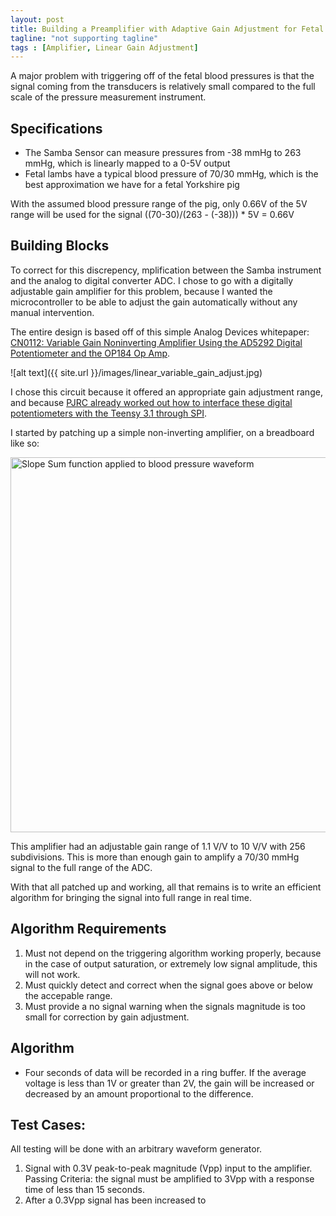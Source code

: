 ```yaml
---
layout: post
title: Building a Preamplifier with Adaptive Gain Adjustment for Fetal Blood Pressure Measurement
tagline: "not supporting tagline"
tags : [Amplifier, Linear Gain Adjustment]
---
```


A major problem with triggering off of the fetal blood pressures is that the signal coming from the transducers is relatively small compared to the full scale of the pressure measurement instrument. 

## Specifications

* The Samba Sensor can measure pressures from -38 mmHg to 263 mmHg, which is linearly mapped to a 0-5V output
* Fetal lambs have a typical blood pressure of 70/30 mmHg, which is the best approximation we have for a fetal Yorkshire pig

With the assumed blood pressure range of the pig, only 0.66V of the 5V range will be used for the signal ((70-30)/(263 - (-38))) * 5V = 0.66V

## Building Blocks

To correct for this discrepency, mplification between the Samba instrument and the analog to digital converter <abbr>ADC</abbr>. I chose to go with a digitally adjustable gain amplifier for this problem, because I wanted the microcontroller to be able to adjust the gain automatically without any manual intervention. 

The entire design is based off of this simple Analog Devices whitepaper: [CN0112: Variable Gain Noninverting Amplifier Using the AD5292 Digital Potentiometer and the OP184 Op Amp](http://www.analog.com/en/circuits-from-the-lab/cn0112/vc.html).

![alt text]({{ site.url }}/images/linear_variable_gain_adjust.jpg)

I chose this circuit because it offered an appropriate gain adjustment range, and because [PJRC already worked out how to interface these digital potentiometers with the Teensy 3.1 through SPI](https://www.pjrc.com/teensy/td_libs_SPI.html).

I started by patching up a simple non-inverting amplifier, on a breadboard like so:

<img src="{{ site.url }}/images/gain_adjust_amplifier.JPG" alt="Slope Sum function applied to blood pressure waveform" style="width: 600px;"/>

This amplifier had an adjustable gain range of 1.1 V/V to 10 V/V with 256 subdivisions. This is more than enough gain to amplify a 70/30 mmHg signal to the full range of the ADC.

With that all patched up and working, all that remains is to write an efficient algorithm for bringing the signal into full range in real time.

## Algorithm Requirements

1. Must not depend on the triggering algorithm working properly, because in the case of output saturation, or extremely low signal amplitude, this will not work.
2. Must quickly detect and correct when the signal goes above or below the accepable range.
3. Must provide a no signal warning when the signals magnitude is too small for correction by gain adjustment.

## Algorithm

* Four seconds of data will be recorded in a ring buffer. If the average voltage is less than 1V or greater than 2V, the gain will be increased or decreased by an amount proportional to the difference.

## Test Cases:

All testing will be done with an arbitrary waveform generator.

1. Signal with 0.3V peak-to-peak magnitude (<abbr>Vpp</abbr>) input to the amplifier. Passing Criteria: the signal must be amplified to 3Vpp with a response time of less than 15 seconds.
2. After a 0.3Vpp signal has been increased to 
